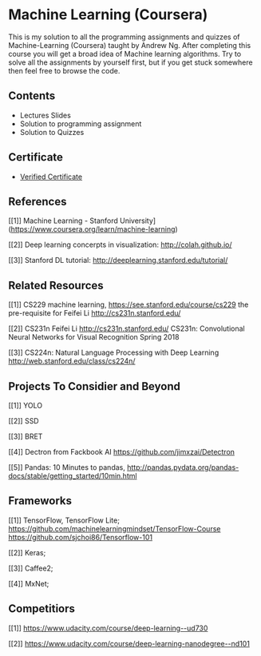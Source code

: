 # Machine Learning (Coursera)
This is my solution to all the programming assignments and quizzes of Machine-Learning (Coursera) taught by Andrew Ng. After completing this course you will get a broad idea of Machine learning algorithms. Try to solve all the assignments by yourself first, but if you get stuck somewhere then feel free to browse the code.

## Contents
* Lectures Slides
* Solution to programming assignment
* Solution to Quizzes

## Certificate
* [Verified Certificate](https://www.coursera.org/account/accomplishments/certificate/GDDBFB572MU)

## References
[[1]] Machine Learning - Stanford University](https://www.coursera.org/learn/machine-learning)

[[2]] Deep learning concerpts in visualization: http://colah.github.io/

[[3]] Stanford DL tutorial: http://deeplearning.stanford.edu/tutorial/

## Related Resources
[[1]] CS229 machine learning, https://see.stanford.edu/course/cs229 the pre-requisite for Feifei Li http://cs231n.stanford.edu/   


[[2]] CS231n Feifei Li http://cs231n.stanford.edu/ CS231n: Convolutional Neural Networks for Visual Recognition
Spring 2018

[[3]] CS224n: Natural Language Processing with Deep Learning http://web.stanford.edu/class/cs224n/

## Projects To Considier and Beyond
[[1]] YOLO

[[2]] SSD

[[3]] BRET

[[4]] Dectron from Fackbook AI  https://github.com/jimxzai/Detectron

[[5]] Pandas: 10 Minutes to pandas, http://pandas.pydata.org/pandas-docs/stable/getting_started/10min.html




## Frameworks
[[1]] TensorFlow, TensorFlow Lite; https://github.com/machinelearningmindset/TensorFlow-Course 
https://github.com/sjchoi86/Tensorflow-101

[[2]] Keras;

[[3]] Caffee2;

[[4]] MxNet;



## Competitiors
[[1]] https://www.udacity.com/course/deep-learning--ud730

[[2]] https://www.udacity.com/course/deep-learning-nanodegree--nd101
